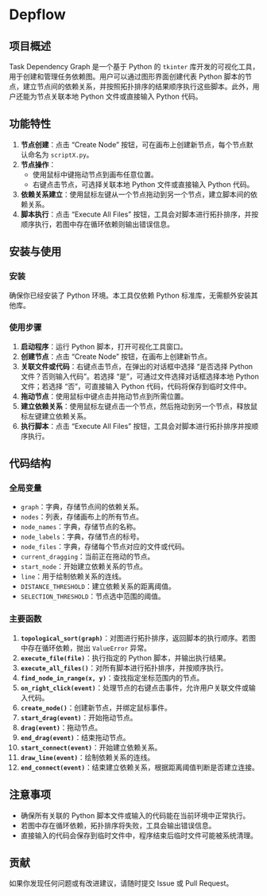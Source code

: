 # Depflow

## 项目概述
Task Dependency Graph 是一个基于 Python 的 `tkinter` 库开发的可视化工具，用于创建和管理任务依赖图。用户可以通过图形界面创建代表 Python 脚本的节点，建立节点间的依赖关系，并按照拓扑排序的结果顺序执行这些脚本。此外，用户还能为节点关联本地 Python 文件或直接输入 Python 代码。

## 功能特性
1. **节点创建**：点击 “Create Node” 按钮，可在画布上创建新节点，每个节点默认命名为 `scriptX.py`。
2. **节点操作**：
    - 使用鼠标中键拖动节点到画布任意位置。
    - 右键点击节点，可选择关联本地 Python 文件或直接输入 Python 代码。
3. **依赖关系建立**：使用鼠标左键从一个节点拖动到另一个节点，建立脚本间的依赖关系。
4. **脚本执行**：点击 “Execute All Files” 按钮，工具会对脚本进行拓扑排序，并按顺序执行，若图中存在循环依赖则输出错误信息。

## 安装与使用

### 安装
确保你已经安装了 Python 环境。本工具仅依赖 Python 标准库，无需额外安装其他库。

### 使用步骤
1. **启动程序**：运行 Python 脚本，打开可视化工具窗口。
2. **创建节点**：点击 “Create Node” 按钮，在画布上创建新节点。
3. **关联文件或代码**：右键点击节点，在弹出的对话框中选择 “是否选择 Python 文件？否则输入代码”。若选择 “是”，可通过文件选择对话框选择本地 Python 文件；若选择 “否”，可直接输入 Python 代码，代码将保存到临时文件中。
4. **拖动节点**：使用鼠标中键点击并拖动节点到所需位置。
5. **建立依赖关系**：使用鼠标左键点击一个节点，然后拖动到另一个节点，释放鼠标左键建立依赖关系。
6. **执行脚本**：点击 “Execute All Files” 按钮，工具会对脚本进行拓扑排序并按顺序执行。

## 代码结构
### 全局变量
- `graph`：字典，存储节点间的依赖关系。
- `nodes`：列表，存储画布上的所有节点。
- `node_names`：字典，存储节点的名称。
- `node_labels`：字典，存储节点的标号。
- `node_files`：字典，存储每个节点对应的文件或代码。
- `current_dragging`：当前正在拖动的节点。
- `start_node`：开始建立依赖关系的节点。
- `line`：用于绘制依赖关系的连线。
- `DISTANCE_THRESHOLD`：建立依赖关系的距离阈值。
- `SELECTION_THRESHOLD`：节点选中范围的阈值。

### 主要函数
1. **`topological_sort(graph)`**：对图进行拓扑排序，返回脚本的执行顺序。若图中存在循环依赖，抛出 `ValueError` 异常。
2. **`execute_file(file)`**：执行指定的 Python 脚本，并输出执行结果。
3. **`execute_all_files()`**：对所有脚本进行拓扑排序，并按顺序执行。
4. **`find_node_in_range(x, y)`**：查找指定坐标范围内的节点。
5. **`on_right_click(event)`**：处理节点的右键点击事件，允许用户关联文件或输入代码。
6. **`create_node()`**：创建新节点，并绑定鼠标事件。
7. **`start_drag(event)`**：开始拖动节点。
8. **`drag(event)`**：拖动节点。
9. **`end_drag(event)`**：结束拖动节点。
10. **`start_connect(event)`**：开始建立依赖关系。
11. **`draw_line(event)`**：绘制依赖关系的连线。
12. **`end_connect(event)`**：结束建立依赖关系，根据距离阈值判断是否建立连接。

## 注意事项
- 确保所有关联的 Python 脚本文件或输入的代码能在当前环境中正常执行。
- 若图中存在循环依赖，拓扑排序将失败，工具会输出错误信息。
- 直接输入的代码会保存到临时文件中，程序结束后临时文件可能被系统清理。

## 贡献
如果你发现任何问题或有改进建议，请随时提交 Issue 或 Pull Request。